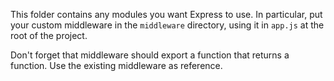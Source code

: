 This folder contains any modules you want Express to use. In particular, put your custom middleware in the `middleware` 
directory, using it in `app.js` at the root of the project.

Don't forget that middleware should export a function that returns a function. Use the existing middleware as reference.